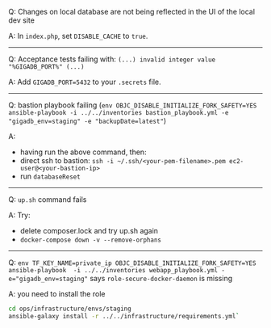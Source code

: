 Q: Changes on local database are not being reflected in the UI of the local dev site

A: In `index.php`, set `DISABLE_CACHE` to `true`.

---

Q: Acceptance tests failing with: `(...) invalid integer value "%GIGADB_PORT%" (...)`

A: Add `GIGADB_PORT=5432` to your `.secrets` file.

---

Q: bastion playbook failing (`env OBJC_DISABLE_INITIALIZE_FORK_SAFETY=YES ansible-playbook -i ../../inventories bastion_playbook.yml -e "gigadb_env=staging" -e "backupDate=latest"`)

A:

- having run the above command, then:
- direct ssh to bastion: `ssh -i ~/.ssh/<your-pem-filename>.pem ec2-user@<your-bastion-ip>`
- run `databaseReset`

---

Q: `up.sh` command fails

A: Try:

- delete composer.lock and try up.sh again
- `docker-compose down -v --remove-orphans`

---

Q: `env TF_KEY_NAME=private_ip OBJC_DISABLE_INITIALIZE_FORK_SAFETY=YES ansible-playbook  -i ../../inventories webapp_playbook.yml -e="gigadb_env=staging"` says `role-secure-docker-daemon` is missing

A: you need to install the role

```sh
cd ops/infrastructure/envs/staging
ansible-galaxy install -r ../../infrastructure/requirements.yml`
```